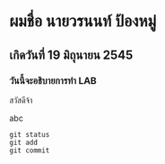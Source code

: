 # ผมชื่อ นายวรนนท์ ป้องหมู่

## เกิดวันที่ 19 มิถุนายน 2545

### วันนี้จะอธิบายการทำ LAB

สวัสดีจ้า




abc
```
git status
git add
git commit
```
